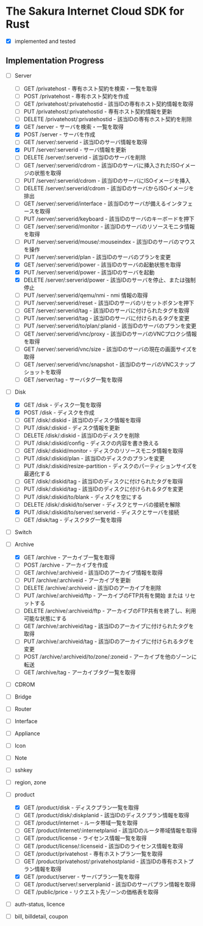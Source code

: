 # The Sakura Internet Cloud SDK for Rust

- [x] implemented and tested

## Implementation Progress 
- [ ] Server
    - [ ] GET    /privatehost                         - 専有ホスト契約を検索・一覧を取得
    - [ ] POST   /privatehost                         - 専有ホスト契約を作成
    - [ ] GET    /privatehost/:privatehostid          - 該当IDの専有ホスト契約情報を取得
    - [ ] PUT    /privatehost/:privatehostid          - 専有ホスト契約情報を更新
    - [ ] DELETE /privatehost/:privatehostid          - 該当IDの専有ホスト契約を削除
    - [x] GET    /server                              - サーバを検索・一覧を取得
    - [x] POST   /server                              - サーバを作成
    - [ ] GET    /server/:serverid                    - 該当IDのサーバ情報を取得
    - [x] PUT    /server/:serverid                    - サーバ情報を更新
    - [ ] DELETE /server/:serverid                    - 該当IDのサーバを削除
    - [ ] GET    /server/:serverid/cdrom              - 該当IDのサーバに挿入されたISOイメージの状態を取得
    - [ ] PUT    /server/:serverid/cdrom              - 該当IDのサーバにISOイメージを挿入
    - [ ] DELETE /server/:serverid/cdrom              - 該当IDのサーバからISOイメージを排出
    - [ ] GET    /server/:serverid/interface          - 該当IDのサーバが備えるインタフェースを取得
    - [ ] PUT    /server/:serverid/keyboard           - 該当IDのサーバのキーボードを押下
    - [ ] GET    /server/:serverid/monitor            - 該当IDのサーバのリソースモニタ情報を取得
    - [ ] PUT    /server/:serverid/mouse/:mouseindex  - 該当IDのサーバのマウスを操作
    - [ ] PUT    /server/:serverid/plan               - 該当IDのサーバのプランを変更
    - [x] GET    /server/:serverid/power              - 該当IDのサーバの起動状態を取得
    - [x] PUT    /server/:serverid/power              - 該当IDのサーバを起動
    - [x] DELETE /server/:serverid/power              - 該当IDのサーバを停止、または強制停止
    - [ ] PUT    /server/:serverid/qemu/nmi           - nmi 情報の取得
    - [ ] PUT    /server/:serverid/reset              - 該当IDのサーバのリセットボタンを押下
    - [ ] GET    /server/:serverid/tag                - 該当IDのサーバに付けられたタグを取得
    - [ ] PUT    /server/:serverid/tag                - 該当IDのサーバに付けられるタグを変更
    - [ ] PUT    /server/:serverid/to/plan/:planid    - 該当IDのサーバのプランを変更
    - [ ] GET    /server/:serverid/vnc/proxy          - 該当IDのサーバのVNCプロクシ情報を取得
    - [ ] GET    /server/:serverid/vnc/size           - 該当IDのサーバの現在の画面サイズを取得
    - [ ] GET    /server/:serverid/vnc/snapshot       - 該当IDのサーバのVNCスナップショットを取得
    - [ ] GET    /server/tag                          - サーバタグ一覧を取得
- [ ] Disk
    - [x] GET    /disk                           - ディスク一覧を取得
    - [x] POST   /disk                           - ディスクを作成
    - [ ] GET    /disk/:diskid                   - 該当IDのディスク情報を取得
    - [ ] PUT    /disk/:diskid                   - ディスク情報を更新
    - [ ] DELETE /disk/:diskid                   - 該当IDのディスクを削除
    - [ ] PUT    /disk/:diskid/config            - ディスクの内容を書き換える
    - [ ] GET    /disk/:diskid/monitor           - ディスクのリソースモニタ情報を取得
    - [ ] PUT    /disk/:diskid/plan              - 該当IDのディスクのプランを変更
    - [ ] PUT    /disk/:diskid/resize-partition  - ディスクのパーティションサイズを最適化する
    - [ ] GET    /disk/:diskid/tag               - 該当IDのディスクに付けられたタグを取得
    - [ ] PUT    /disk/:diskid/tag               - 該当IDのディスクに付けられるタグを変更
    - [ ] PUT    /disk/:diskid/to/blank          - ディスクを空にする
    - [ ] DELETE /disk/:diskid/to/server         - ディスクとサーバの接続を解除
    - [x] PUT    /disk/:diskid/to/server/:serverid - ディスクとサーバを接続
    - [ ] GET    /disk/tag                       - ディスクタグ一覧を取得
- [ ] Switch 
- [ ] Archive
    - [x] GET    /archive                          - アーカイブ一覧を取得
    - [ ] POST   /archive                          - アーカイブを作成
    - [ ] GET    /archive/:archiveid               - 該当IDのアーカイブ情報を取得
    - [ ] PUT    /archive/:archiveid               - アーカイブを更新
    - [ ] DELETE /archive/:archiveid               - 該当IDのアーカイブを削除
    - [ ] PUT    /archive/:archiveid/ftp           - アーカイブのFTP共有を開始 または リセットする
    - [ ] DELETE /archive/:archiveid/ftp           - アーカイブのFTP共有を終了し、利用可能な状態にする
    - [ ] GET    /archive/:archiveid/tag           - 該当IDのアーカイブに付けられたタグを取得
    - [ ] PUT    /archive/:archiveid/tag           - 該当IDのアーカイブに付けられるタグを変更
    - [ ] POST   /archive/:archiveid/to/zone/:zoneid - アーカイブを他のゾーンに転送
    - [ ] GET    /archive/tag                      - アーカイブタグ一覧を取得
- [ ] CDROM
- [ ] Bridge
- [ ] Router
- [ ] Interface
- [ ] Appliance
- [ ] Icon
- [ ] Note
- [ ] sshkey
- [ ] region, zone
- [ ] product
    - [x] GET    /product/disk                          - ディスクプラン一覧を取得
    - [ ] GET    /product/disk/:diskplanid              - 該当IDのディスクプラン情報を取得
    - [ ] GET    /product/internet                      - ルータ帯域一覧を取得
    - [ ] GET    /product/internet/:internetplanid      - 該当IDのルータ帯域情報を取得
    - [ ] GET    /product/license                       - ライセンス情報一覧を取得
    - [ ] GET    /product/license/:licenseid            - 該当IDのライセンス情報を取得
    - [ ] GET    /product/privatehost                   - 専有ホストプラン一覧を取得
    - [ ] GET    /product/privatehost/:privatehostplanid - 該当IDの専有ホストプラン情報を取得
    - [x] GET    /product/server                        - サーバプラン一覧を取得
    - [ ] GET    /product/server/:serverplanid          - 該当IDのサーバプラン情報を取得
    - [ ] GET    /public/price                          - リクエスト先ゾーンの価格表を取得
- [ ] auth-status, licence
- [ ] bill, billdetail, coupon

